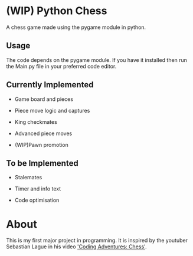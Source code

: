 # (WIP) Python Chess

A chess game made using the pygame module in python.

## Usage

The code depends on the pygame module. If you have it installed then run the Main.py file in your preferred code editor.

## Currently Implemented

- Game board and pieces

- Piece move logic and captures

- King checkmates

- Advanced piece moves

- (WIP)Pawn promotion

## To be Implemented

- Stalemates

- Timer and info text

- Code optimisation

# About
This is my first major project in programming. It is inspired by the youtuber Sebastian Lague in his video ['Coding Adventures: Chess'](https://www.youtube.com/watch?v=U4ogK0MIzqk&t=257s).
